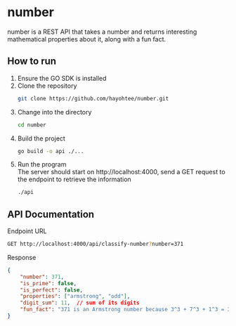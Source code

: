 # number
number is a REST API that takes a number and returns interesting mathematical properties about it, along with a fun fact.

## How to run
1. Ensure the GO SDK is installed
2. Clone the repository
   ```bash
   git clone https://github.com/hayohtee/number.git
   ```
3. Change into the directory
   ```bash
   cd number
   ```
4. Build the project
   ```bash
   go build -o api ./...
   ```
5. Run the program\
   The server should start on http://localhost:4000, send a GET request to the endpoint to retrieve the information
   ```bash
   ./api
   ```

## API Documentation
Endpoint URL
```bash
GET http://localhost:4000/api/classify-number?number=371
```
Response
```json
{
    "number": 371,
    "is_prime": false,
    "is_perfect": false,
    "properties": ["armstrong", "odd"],
    "digit_sum": 11,  // sum of its digits
    "fun_fact": "371 is an Armstrong number because 3^3 + 7^3 + 1^3 = 371" //gotten from the numbers API
}
```
